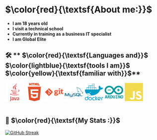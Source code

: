 # **$\color{red}{\textsf{About me:}}$**
- **I am 18 years old** 
- **I visit a technical school**
- **Currently in training as a business IT specialist**
- **I am Global Elite**


## :hammer_and_wrench: ** $\color{red}{\textsf{Languages and}}$ $\color{lightblue}{\textsf{tools I am}}$ $\color{yellow}{\textsf{familiar with}}$**

<div>
  <img src="https://github.com/devicons/devicon/blob/master/icons/java/java-plain-wordmark.svg" title="Java" alt="Java" width="60" height="60"/>
  <img src="https://github.com/devicons/devicon/blob/master/icons/html5/html5-plain-wordmark.svg" title="Html5" alt="Html5" width="60" height="60"/>
  <img src="https://github.com/devicons/devicon/blob/master/icons/git/git-plain-wordmark.svg" title="Git" **alt="Git" width="60" height="60"/>
  <img src="https://github.com/devicons/devicon/blob/master/icons/mysql/mysql-plain-wordmark.svg" title="MySQL"  alt="MySQL" width="60" height="60"/>
  <img src="https://github.com/devicons/devicon/blob/master/icons/docker/docker-plain-wordmark.svg" title="Docker" alt="NodeJS" width="60" height="60"/>
  <img src="https://github.com/devicons/devicon/blob/master/icons/arduino/arduino-original-wordmark.svg" title="Arduino" alt="Html5" width="60" height="60"/>
  <img src="https://github.com/devicons/devicon/blob/master/icons/javascript/javascript-plain.svg" title="JavaScript" alt="JavaScript" width="60" height="60"/>

 
</div>

<br>

## :pushpin: **$\color{red}{\textsf{My Stats :}}$**
[![GitHub Streak](https://streak-stats.demolab.com?user=thomas5476&background=000000&border=FF0000&stroke=FF0000&ring=FF0000&fire=FF0000&currStreakNum=FF0000&sideNums=FF0000&currStreakLabel=FF0000&sideLabels=FF0000&dates=FF0000&excludeDaysLabel=FF0000)](https://git.io/streak-stats)
